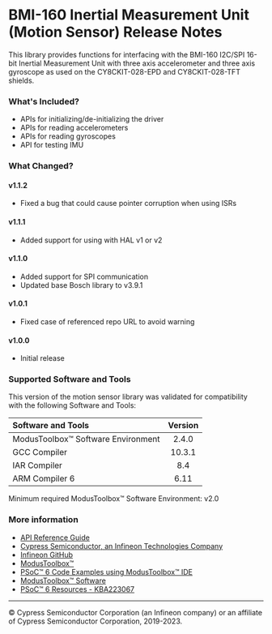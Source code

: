 # BMI-160 Inertial Measurement Unit (Motion Sensor) Release Notes

This library provides functions for interfacing with the BMI-160 I2C/SPI 16-bit Inertial Measurement Unit with three axis accelerometer and three axis gyroscope as used on the CY8CKIT-028-EPD and CY8CKIT-028-TFT shields.

### What's Included?
* APIs for initializing/de-initializing the driver
* APIs for reading accelerometers
* APIs for reading gyroscopes
* API for testing IMU

### What Changed?
#### v1.1.2
* Fixed a bug that could cause pointer corruption when using ISRs
#### v1.1.1
* Added support for using with HAL v1 or v2
#### v1.1.0
* Added support for SPI communication
* Updated base Bosch library to v3.9.1
#### v1.0.1
* Fixed case of referenced repo URL to avoid warning
#### v1.0.0
* Initial release

### Supported Software and Tools
This version of the motion sensor library was validated for compatibility with the following Software and Tools:

| Software and Tools                        | Version |
| :---                                      | :----:  |
| ModusToolbox™ Software Environment        | 2.4.0   |
| GCC Compiler                              | 10.3.1  |
| IAR Compiler                              | 8.4     |
| ARM Compiler 6                            | 6.11    |

Minimum required ModusToolbox™ Software Environment: v2.0

### More information

* [API Reference Guide](https://infineon.github.io/sensor-motion-bmi160/html/index.html)
* [Cypress Semiconductor, an Infineon Technologies Company](http://www.cypress.com)
* [Infineon GitHub](https://github.com/infineon)
* [ModusToolbox™](https://www.cypress.com/products/modustoolbox-software-environment)
* [PSoC™ 6 Code Examples using ModusToolbox™ IDE](https://github.com/infineon/Code-Examples-for-ModusToolbox-Software)
* [ModusToolbox™ Software](https://github.com/Infineon/modustoolbox-software)
* [PSoC™ 6 Resources - KBA223067](https://community.cypress.com/docs/DOC-14644)

---
© Cypress Semiconductor Corporation (an Infineon company) or an affiliate of Cypress Semiconductor Corporation, 2019-2023.

